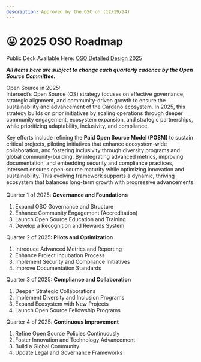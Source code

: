 ```yaml
---
description: Approved by the OSC on (12/19/24)
---
```


# 😛 2025 OSO Roadmap

Public Deck Available Here: [OSO Detailed Design 2025](https://docs.google.com/presentation/d/1hnLrnqs5LhxlzleM0mi5JxGx5nYltiwhfWua30sOuDo/edit?usp=sharing)&#x20;

_**All items here are subject to change each quarterly cadence by the Open Source Committee.**_

Open Source in 2025:\
Intersect’s Open Source (OS) strategy focuses on effective governance, strategic alignment, and community-driven growth to ensure the sustainability and advancement of the Cardano ecosystem. In 2025, this strategy builds on prior initiatives by scaling operations through deeper community engagement, ecosystem expansion, and strategic partnerships, while prioritizing adaptability, inclusivity, and compliance.

Key efforts include refining the **Paid Open Source Model (POSM)** to sustain critical projects, piloting initiatives that enhance ecosystem-wide collaboration, and fostering inclusivity through diversity programs and global community-building. By integrating advanced metrics, improving documentation, and embedding security and compliance practices, Intersect ensures open-source maturity while optimizing innovation and sustainability. This evolving framework supports a dynamic, thriving ecosystem that balances long-term growth with progressive advancements.\
\
Quarter 1 of 2025: **Governance and Foundations**

1. Expand OSO Governance and Structure
2. Enhance Community Engagement (Accreditation)
3. Launch Open Source Education and Training
4. Develop a Recognition and Rewards System

Quarter 2 of 2025: **Pilots and Optimization**

1. Introduce Advanced Metrics and Reporting
2. Enhance Project Incubation Process
3. Implement Security and Compliance Initiatives
4. Improve Documentation Standards

Quarter 3 of 2025: **Compliance and Collaboration**

1. Deepen Strategic Collaborations
2. Implement Diversity and Inclusion Programs
3. Expand Ecosystem with New Projects
4. Launch Open Source Fellowship Programs

Quarter 4 of 2025: **Continuous Improvement**

1. Refine Open Source Policies Continuously
2. Foster Innovation and Technology Advancement
3. Build a Global Community
4. Update Legal and Governance Frameworks

